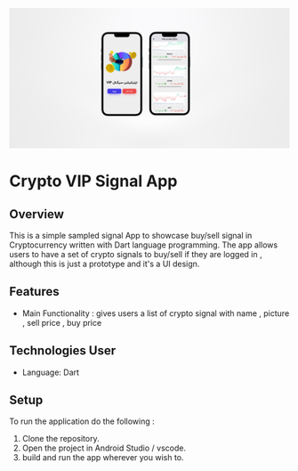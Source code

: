 ![mockup](assets/mockup.png)



# Crypto VIP Signal App

## Overview 

This is a simple sampled signal App to showcase buy/sell signal in Cryptocurrency written with Dart language programming. The app allows users to have a set of crypto signals to buy/sell if they are logged in , although this is just a prototype and it's a UI design. 

## Features 

 - Main Functionality : gives users a list of crypto signal with name , picture , sell price , buy price

## Technologies User 
 
 - Language: Dart 


## Setup 

To run the application do the following : 
 1. Clone the repository.
 2. Open the project in Android Studio / vscode. 
 3. build and run the app wherever you wish to.
